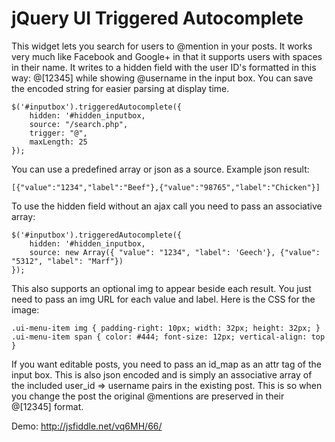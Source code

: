 jQuery UI Triggered Autocomplete
====================

This widget lets you search for users to @mention in your posts.  It works very much like Facebook and Google+ in that it supports users with spaces in their name.  It writes to a hidden field with the user ID's formatted in this way: @[12345] while showing @username in the input box.  You can save the encoded string for easier parsing at display time.

```
$('#inputbox').triggeredAutocomplete({
	hidden: '#hidden_inputbox,
	source: "/search.php",
	trigger: "@",
	maxLength: 25
});
```

You can use a predefined array or json as a source.  Example json result:

```
[{"value":"1234","label":"Beef"},{"value":"98765","label":"Chicken"}]
```

To use the hidden field without an ajax call you need to pass an associative array:

```
$('#inputbox').triggeredAutocomplete({
	hidden: '#hidden_inputbox,
	source: new Array({ "value": "1234", "label": 'Geech'}, {"value": "5312", "label": "Marf"})
});
```

This also supports an optional img to appear beside each result.  You just need to pass an img URL for each value and label.  Here is the CSS for the image:

```
.ui-menu-item img { padding-right: 10px; width: 32px; height: 32px; }
.ui-menu-item span { color: #444; font-size: 12px; vertical-align: top }
```

If you want editable posts, you need to pass an id_map as an attr tag of the input box.  This is also json encoded and is simply an associative array of the included user_id => username pairs in the existing post. This is so when you change the post the original @mentions are preserved in their @[12345] format.

Demo: http://jsfiddle.net/vq6MH/66/
